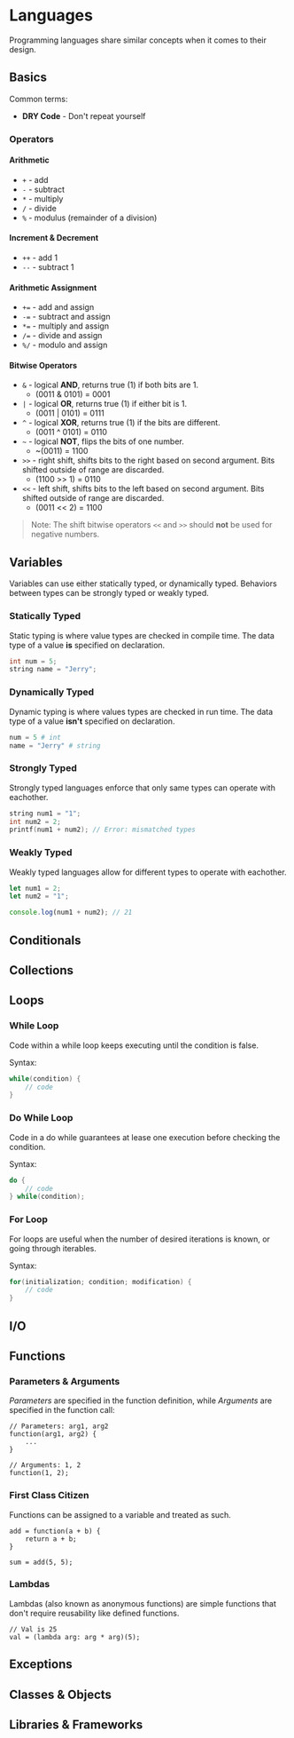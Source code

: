# Languages

Programming languages share similar concepts when it comes to their design.

## Basics

Common terms:

* **DRY Code** - Don't repeat yourself

### Operators

#### Arithmetic

* `+` - add
* `-` - subtract
* `*` - multiply
* `/` - divide
* `%` - modulus (remainder of a division)

#### Increment & Decrement

* `++` - add 1
* `--` - subtract 1

#### Arithmetic Assignment

* `+=` - add and assign
* `-=` - subtract and assign
* `*=` - multiply and assign
* `/=` - divide and assign
* `%/` - modulo and assign

#### Bitwise Operators

* `&` - logical **AND**, returns true (1) if both bits are 1.
  * (0011 & 0101) = 0001
* `|` - logical **OR**, returns true (1) if either bit is 1.
  * (0011 | 0101) = 0111
* `^` - logical **XOR**, returns true (1) if the bits are different.
  * (0011 ^ 0101) = 0110
* `~` - logical **NOT**, flips the bits of one number.
  * ~(0011) = 1100
* `>>` - right shift, shifts bits to the right based on second argument. Bits shifted outside of range are discarded.
  * (1100 >> 1) = 0110
* `<<` - left shift, shifts bits to the left based on second argument. Bits shifted outside of range are discarded.
  * (0011 << 2) = 1100

> Note: The shift bitwise operators `<<` and `>>` should **not** be used for
negative numbers.

## Variables

Variables can use either statically typed, or dynamically typed.
Behaviors between types can be strongly typed or weakly typed.

### Statically Typed

Static typing is where value types are checked in compile time. The data type of a
value **is** specified on declaration.

```c
int num = 5;
string name = "Jerry";
```

### Dynamically Typed

Dynamic typing is where values types are checked in run time. The data type of a
value **isn't** specified on declaration.

```py
num = 5 # int
name = "Jerry" # string
```

### Strongly Typed

Strongly typed languages enforce that only same types can operate with eachother.

```c
string num1 = "1";
int num2 = 2;
printf(num1 + num2); // Error: mismatched types
```

### Weakly Typed

Weakly typed languages allow for different types to operate with eachother.

```js
let num1 = 2;
let num2 = "1";

console.log(num1 + num2); // 21
```

## Conditionals
## Collections

## Loops

### While Loop

Code within a while loop keeps executing until the condition is false.

Syntax:

```c
while(condition) {
    // code
}
```

### Do While Loop

Code in a do while guarantees at lease one execution before checking the condition.

Syntax:

```c
do {
    // code
} while(condition);
```

### For Loop

For loops are useful when the number of desired iterations is known, or going
through iterables.

Syntax:

```c
for(initialization; condition; modification) {
    // code
}
```

## I/O
## Functions

### Parameters & Arguments

_Parameters_ are specified in the function definition, while _Arguments_
are specified in the function call:

```
// Parameters: arg1, arg2
function(arg1, arg2) {
    ...
}

// Arguments: 1, 2
function(1, 2);
```

### First Class Citizen

Functions can be assigned to a variable and treated as such.

```
add = function(a + b) {
    return a + b;
}

sum = add(5, 5);
```

### Lambdas

Lambdas (also known as anonymous functions) are simple functions that
don't require reusability like defined functions.

```
// Val is 25
val = (lambda arg: arg * arg)(5);
```

## Exceptions
## Classes & Objects
## Libraries & Frameworks